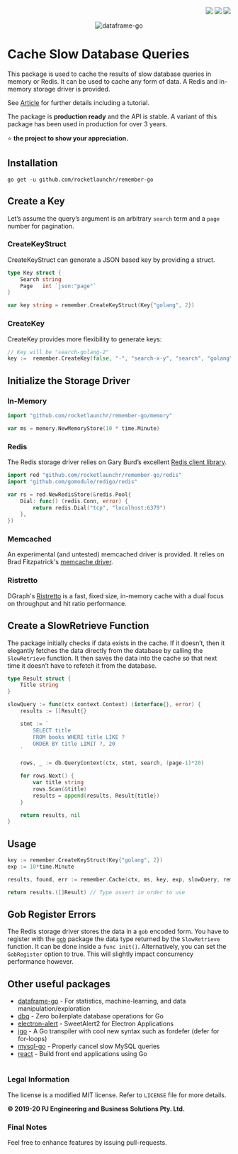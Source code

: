 <p align="right">
  <a href="http://godoc.org/github.com/rocketlaunchr/remember-go"><img src="http://godoc.org/github.com/rocketlaunchr/remember-go?status.svg" /></a>
  <a href="https://goreportcard.com/report/github.com/rocketlaunchr/remember-go"><img src="https://goreportcard.com/badge/github.com/rocketlaunchr/remember-go" /></a>
  <a href="https://gocover.io/github.com/rocketlaunchr/remember-go"><img src="http://gocover.io/_badge/github.com/rocketlaunchr/remember-go" /></a>
</p>

<p align="center">
<img src="https://github.com/rocketlaunchr/remember-go/raw/master/assets/logo.png" alt="dataframe-go" />
</p>

# Cache Slow Database Queries

This package is used to cache the results of slow database queries in memory or Redis.
It can be used to cache any form of data. A Redis and in-memory storage driver is provided.

See [Article](https://medium.com/@rocketlaunchr.cloud/caching-slow-database-queries-1085d308a0c9) for further details including a tutorial.

The package is **production ready** and the API is stable. A variant of this package has been used in production for over 3 years.

⭐ **the project to show your appreciation.**

## Installation

```
go get -u github.com/rocketlaunchr/remember-go
```

## Create a Key

Let’s assume the query’s argument is an arbitrary `search` term and a `page` number for pagination.

### CreateKeyStruct

CreateKeyStruct can generate a JSON based key by providing a struct.

```go
type Key struct {
    Search string
    Page   int `json:"page"`
}

var key string = remember.CreateKeyStruct(Key{"golang", 2})
```

### CreateKey

CreateKey provides more flexibility to generate keys:

```go
// Key will be "search-golang-2"
key :=  remember.CreateKey(false, "-", "search-x-y", "search", "golang", 2)
```

## Initialize the Storage Driver

### In-Memory

```go
import "github.com/rocketlaunchr/remember-go/memory"

var ms = memory.NewMemoryStore(10 * time.Minute)
```

### Redis

The Redis storage driver relies on Gary Burd’s excellent [Redis client library](https://github.com/gomodule/redigo/).

```go
import red "github.com/rocketlaunchr/remember-go/redis"
import "github.com/gomodule/redigo/redis"

var rs = red.NewRedisStore(&redis.Pool{
    Dial: func() (redis.Conn, error) {
        return redis.Dial("tcp", "localhost:6379")
    },
})
```

### Memcached

An experimental (and untested) memcached driver is provided.
It relies on Brad Fitzpatrick's [memcache driver](https://godoc.org/github.com/bradfitz/gomemcache/memcache).

### Ristretto

DGraph's [Ristretto](https://github.com/dgraph-io/ristretto) is a fast, fixed size, in-memory cache with a dual focus on throughput and hit ratio performance.

## Create a SlowRetrieve Function

The package initially checks if data exists in the cache. If it doesn’t, then it elegantly fetches the data directly from the database by calling the `SlowRetrieve` function. It then saves the data into the cache so that next time it doesn’t have to refetch it from the database.

```go
type Result struct {
    Title string
}

slowQuery := func(ctx context.Context) (interface{}, error) {
    results := []Result{}

    stmt := `
        SELECT title
        FROM books WHERE title LIKE ?
        ORDER BY title LIMIT ?, 20
    `

    rows, _ := db.QueryContext(ctx, stmt, search, (page-1)*20)

    for rows.Next() {
        var title string
        rows.Scan(&title)
        results = append(results, Result{title})
    }

    return results, nil
}
```

## Usage

```go
key := remember.CreateKeyStruct(Key{"golang", 2})
exp := 10*time.Minute

results, found, err := remember.Cache(ctx, ms, key, exp, slowQuery, remember.Options{GobRegister: false})

return results.([]Result) // Type assert in order to use
```

## Gob Register Errors

The Redis storage driver stores the data in a `gob` encoded form. You have to register with the [`gob`](https://golang.org/pkg/encoding/gob/) package the data type returned by the `SlowRetrieve` function. It can be done inside a `func init()`. Alternatively, you can set the `GobRegister` option to true. This will slightly impact concurrency performance however.

## Other useful packages

- [dataframe-go](https://github.com/rocketlaunchr/dataframe-go) - For statistics, machine-learning, and data manipulation/exploration
- [dbq](https://github.com/rocketlaunchr/dbq) - Zero boilerplate database operations for Go
- [electron-alert](https://github.com/rocketlaunchr/electron-alert) - SweetAlert2 for Electron Applications
- [igo](https://github.com/rocketlaunchr/igo) - A Go transpiler with cool new syntax such as fordefer (defer for for-loops)
- [mysql-go](https://github.com/rocketlaunchr/mysql-go) - Properly cancel slow MySQL queries
- [react](https://github.com/rocketlaunchr/react) - Build front end applications using Go

#

### Legal Information

The license is a modified MIT license. Refer to `LICENSE` file for more details.

**© 2019-20 PJ Engineering and Business Solutions Pty. Ltd.**

### Final Notes

Feel free to enhance features by issuing pull-requests.

